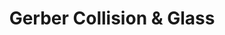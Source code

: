 ---
title: "Gerber Collision & Glass"
url: /lexington/gerber-collision-and-glass/
shop: car repair
---